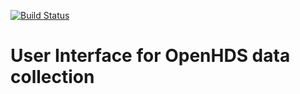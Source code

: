 [![Build Status](https://travis-ci.org/munk/openhds-ui.svg?branch=master)](https://travis-ci.org/munk/openhds-ui)

# User Interface for OpenHDS data collection
